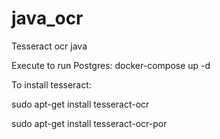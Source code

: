 # java_ocr
Tesseract ocr java

Execute to run Postgres: docker-compose up -d

To install tesseract:

sudo apt-get install tesseract-ocr


sudo apt-get install tesseract-ocr-por

